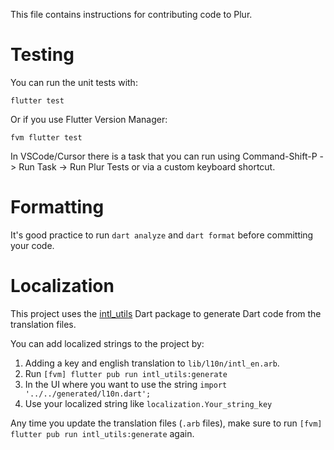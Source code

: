 This file contains instructions for contributing code to Plur.

# Testing

You can run the unit tests with:
```
flutter test
```

Or if you use Flutter Version Manager:

```
fvm flutter test
```

In VSCode/Cursor there is a task that you can run using Command-Shift-P -> Run Task -> Run Plur Tests or via a custom keyboard shortcut.

# Formatting

It's good practice to run `dart analyze` and `dart format` before committing your code.

# Localization

This project uses the [intl_utils](https://pub.dev/packages/intl_utils) Dart package to generate Dart code from the translation files. 


You can add localized strings to the project by:
1. Adding a key and english translation to `lib/l10n/intl_en.arb`.
2. Run `[fvm] flutter pub run intl_utils:generate`
3. In the UI where you want to use the string `import '../../generated/l10n.dart';`
4. Use your localized string like `localization.Your_string_key`

Any time you update the translation files (`.arb` files), make sure to run `[fvm] flutter pub run intl_utils:generate` again.